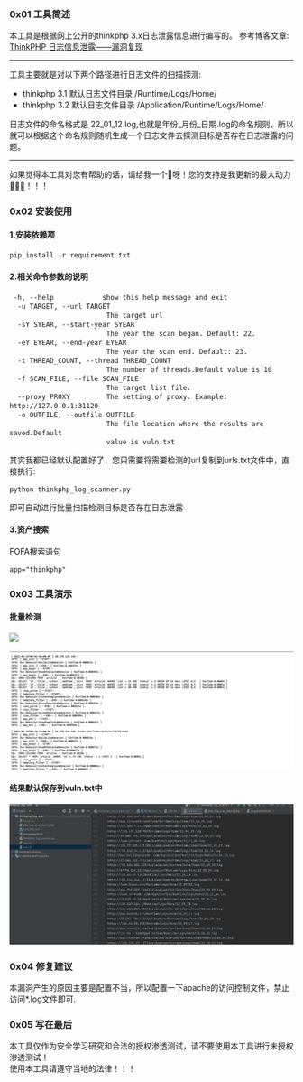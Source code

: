 ### 0x01 工具简述
本工具是根据网上公开的thinkphp 3.x日志泄露信息进行编写的。
参考博客文章:<br>
<a href='https://blog.csdn.net/weixin_40412037/article/details/113885372'>ThinkPHP 日志信息泄露——漏洞复现</a>
<hr>
工具主要就是对以下两个路径进行日志文件的扫描探测:

* thinkphp 3.1 默认日志文件目录 /Runtime/Logs/Home/
* thinkphp 3.2 默认日志文件目录 /Application/Runtime/Logs/Home/

日志文件的命名格式是 22_01_12.log,也就是年份_月份_日期.log的命名规则，所以就可以根据这个命名规则随机生成一个日志文件去探测目标是否存在日志泄露的问题。
<hr>
如果觉得本工具对您有帮助的话，请给我一个🌟呀！您的支持是我更新的最大动力🚀🚀🚀！！！

### 0x02 安装使用
#### 1.安装依赖项
```
pip install -r requirement.txt
```
#### 2.相关命令参数的说明
```
 -h, --help            show this help message and exit
  -u TARGET, --url TARGET
                        The target url
  -sY SYEAR, --start-year SYEAR
                        The year the scan began. Default: 22.
  -eY EYEAR, --end-year EYEAR
                        The year the scan end. Default: 23.
  -t THREAD_COUNT, --thread THREAD_COUNT
                        The number of threads.Default value is 10
  -f SCAN_FILE, --file SCAN_FILE
                        The target list file.
  --proxy PROXY         The setting of proxy. Example: http://127.0.0.1:31120
  -o OUTFILE, --outfile OUTFILE
                        The file location where the results are saved.Default
                        value is vuln.txt
```
其实我都已经默认配置好了，您只需要将需要检测的url复制到urls.txt文件中，直接执行:
```
python thinkphp_log_scanner.py
```
即可自动进行批量扫描检测目标是否存在日志泄露
#### 3.资产搜索
FOFA搜索语句
```
app="thinkphp"
```

### 0x03 工具演示
#### 批量检测
![](img/capture_20230110213149033.png)

![img.png](img/img.png)
#### 结果默认保存到vuln.txt中
![img_1.png](img/img_1.png)


### 0x04 修复建议
本漏洞产生的原因主要是配置不当，所以配置一下apache的访问控制文件，禁止访问*.log文件即可.

### 0x05 写在最后
本工具仅作为安全学习研究和合法的授权渗透测试，请不要使用本工具进行未授权渗透测试！<br>
使用本工具请遵守当地的法律！！！